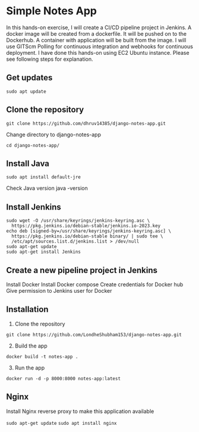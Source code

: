# Simple Notes App
In this hands-on exercise, I will create a CI/CD pipeline project in Jenkins. A docker image will be created from a dockerfile. It will be pushed on to the Dockerhub. A container with application will be built from the image. I will use GITScm Polling for continuous integration and webhooks for continuous deployment. I have done this hands-on using EC2 Ubuntu instance. Please see following steps for explanation.  

## Get updates  
```
sudo apt update
```

## Clone the repository  
```
git clone https://github.com/dhruv14385/django-notes-app.git
```
Change directory to django-notes-app
```
cd django-notes-app/
```
## Install Java
```
sudo apt install default-jre
```
Check Java version
java -version

## Install Jenkins
```
sudo wget -O /usr/share/keyrings/jenkins-keyring.asc \
  https://pkg.jenkins.io/debian-stable/jenkins.io-2023.key
echo deb [signed-by=/usr/share/keyrings/jenkins-keyring.asc] \
  https://pkg.jenkins.io/debian-stable binary/ | sudo tee \
  /etc/apt/sources.list.d/jenkins.list > /dev/null
sudo apt-get update
sudo apt-get install Jenkins
```

## Create a new pipeline project in Jenkins

Install Docker
Install Docker compose
Create credentials for Docker hub 
Give permission to Jenkins user for Docker

## Installation
1. Clone the repository
```
git clone https://github.com/LondheShubham153/django-notes-app.git
```

2. Build the app
```
docker build -t notes-app .
```

3. Run the app
```
docker run -d -p 8000:8000 notes-app:latest
```

## Nginx

Install Nginx reverse proxy to make this application available

`sudo apt-get update`
`sudo apt install nginx`
